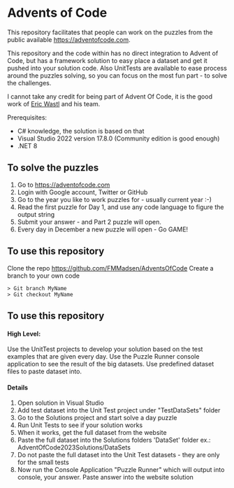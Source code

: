 # Advents of Code

This repository facilitates that people can work on the puzzles from the public available https://adventofcode.com.

This repository and the code within has no direct integration to Advent of Code, but has a framework solution to easy place a dataset and get it pushed into your solution code. Also UnitTests are available to ease process around the puzzles solving, so you can focus on the most fun part - to solve the challenges.

I cannot take any credit for being part of Advent Of Code, it is the good work of [Eric Wastl](http://was.tl/) and his team.

Prerequisites:
 - C# knowledge, the solution is based on that
 - Visual Studio 2022 version 17.8.0 (Community edition is good enough)
 - .NET 8

## To solve the puzzles
1) Go to https://adventofcode.com
2) Login with Google account, Twitter or GitHub
3) Go to the year you like to work puzzles for - usually current year :-)
4) Read the first puzzle for Day 1, and use any code language to figure the output string
5) Submit your answer - and Part 2 puzzle will open.
6) Every day in December a new puzzle will open - Go GAME!

## To use this repository
Clone the repo https://github.com/FMMadsen/AdventsOfCode
Create a branch to your own code

    > Git branch MyName
    > Git checkout MyName

## To use this repository
#### High Level: 
Use the UnitTest projects to develop your solution based on the test examples that are given every day.
Use the Puzzle Runner console application to see the result of the big datasets. Use predefined dataset files to paste dataset into.

#### Details
1) Open solution in Visual Studio
2) Add test dataset into the Unit Test project under "TestDataSets" folder
3) Go to the Solutions project and start solve a day puzzle
4) Run Unit Tests to see if your solution works
5) When it works, get the full dataset from the website
6) Paste the full dataset into the Solutions folders 'DataSet' folder ex.: AdventOfCode2023Solutions/DataSets
7) Do not paste the full dataset into the Unit Test datasets - they are only for the small tests
8) Now run the Console Application "Puzzle Runner" which will output into console, your answer. Paste answer into the website solution





